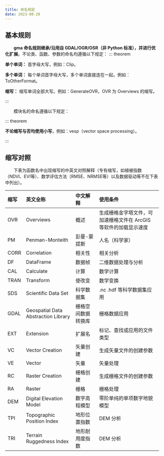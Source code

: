 ```yaml
---
title: 命名规定
date: 2023-08-20
---
```


## 基本规则

**&emsp;&emsp;gma 命名规则继承/沿用自 GDAL/OGR/OSR（非 Python 标准），并进行优化扩展**。不论类、函数、参数的命名均遵循以下规定：
::: theorem 

**单个单词：** 首字母大写，例如：Clip。

**多个单词：** 每个单词首字母大写，多个单词直接连在一起。例如：ToOtherFormat。

**缩写：** 缩写单词全部大写。例如：GenerateOVR，OVR 为 Overviews 的缩写。

:::

&emsp;&emsp;模块名的命名遵循以下规定：

::: theorem 

**不论缩写与否均使用小写**，例如：vesp（vector space processing）。

:::

## 缩写对照

&emsp;&emsp;下表为函数名中出现缩写的中英文对照解释（专有缩写，如植被指数（NDVI、EVI等）、数学评估方法（RMSE、NRMSE等）以及数据驱动等不在下表中列出）。

| 缩写 | 英文全称                            | 中文解释           | 使用条件                                                     |
| :------- | :---------------------------------- |:------------------ |:------------------------------------------------------------ |
| OVR      | Overviews                           | 概述               | 生成栅格金字塔文件，可加速栅格文件在 ArcGIS 等软件的加载显示速度 |
| PM       | Penman-Monteith                     | 彭曼-蒙提斯        | 人名（科学家）                                               |
| CORR     | Correlation                         | 相关性             | 相关分析                                                     |
| DF       | DataFrame                           | 数据帧             | 二维数据处理与分析                                           |
| CAL      | Calculate                           | 计算               | 数学计算                                                     |
| TRAN     | Transform                           | 使改变             | 数学变换                                                     |
| SDS      | Scientific Data Set                 | 科学数据集         | .nc .hdf 等科学数据集应用                                    |
| GDAL     | Geospatial Data Abstraction Library | 栅格空间数据转换库 | 栅格数据应用                                                 |
| EXT      | Extension                           | 扩展名             | 标记、查找或应用的文件类型                                   |
| VC | Vector Creation | 矢量创建 | 生成矢量文件的创建参数 |
| VE | Vector | 矢量 | 矢量处理 |
| RC | Raster Creation | 栅格创建 | 生成栅格文件的创建参数 |
| RA | Raster | 栅格 | 栅格处理 |
| DEM | Digital Elevation Model | 数字高程模型 | 零阶单纯的单项数字地貌模型 |
| TPI | Topographic Position Index | 地形位置指数 | DEM 分析 |
| TRI | Terrain Ruggedness Index | 地形耐用度指数 | DEM 分析 |

